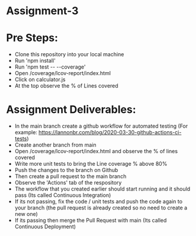# Assignment-3

# Pre Steps:

- Clone this repository into your local machine
- Run 'npm install'
- Run 'npm test -- --coverage'
- Open /coverage/lcov-report/index.html
- Click on calculator.js
- At the top observe the % of Lines covered


# Assignment Deliverables:

- In the main branch create a github workflow for automated testing (For example: https://lannonbr.com/blog/2020-03-30-github-actions-ci-tests)
- Create another branch from main
- Open /coverage/lcov-report/index.html and observe the % of lines covered
- Write more unit tests to bring the Line coverage % above 80%
- Push the changes to the branch on Github
- Then create a pull request to the main branch
- Observe the 'Actions' tab of the respository
- The workflow that you created earlier should start running and it should pass (Its called Continuous Integration)
- If its not passing, fix the code / unit tests and push the code again to your branch (the pull request is already created so no need to create a new one)
- If its passing then merge the Pull Request with main (Its called Continuous Deployment)
